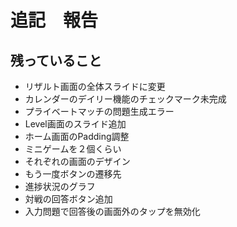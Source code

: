 # 追記　報告

## 残っていること
- リザルト画面の全体スライドに変更
- カレンダーのデイリー機能のチェックマーク未完成
- プライベートマッチの問題生成エラー
- Level画面のスライド追加
- ホーム画面のPadding調整
- ミニゲームを２個くらい
- それぞれの画面のデザイン
- もう一度ボタンの遷移先
- 進捗状況のグラフ
- 対戦の回答ボタン追加
- 入力問題で回答後の画面外のタップを無効化

